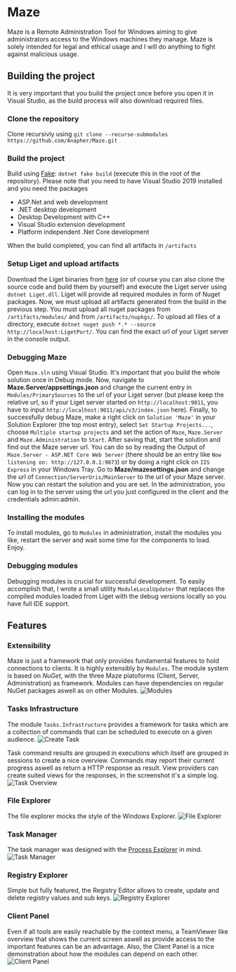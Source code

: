 # Maze
Maze is a Remote Administration Tool for Windows aiming to give administrators access to the Windows machines they manage. Maze is solely intended for legal and ethical usage and I will do anything to fight against malicious usage.

## Building the project
It is very important that you build the project once before you open it in Visual Studio, as the build process will also download required files.

### Clone the repository
Clone recursivly using
`git clone --recurse-submodules https://github.com/Anapher/Maze.git`

### Build the project
Build using [Fake](https://fake.build): `dotnet fake build` (execute this in the root of the repository). Please note that you need to have Visual Studio 2019 installed and you need the packages
- ASP.Net and web development
- .NET desktop development
- Desktop Development with C++
- Visual Studio extension development
- Platform independent .Net Core development

When the build completed, you can find all artifacts in `/artifacts`

### Setup Liget and upload artifacts
Download the Liget binaries from [here](https://github.com/MazeAdmin/liget/releases/tag/Maze-1.0) (or of course you can also clone the source code and build them by yourself) and execute the Liget server using `dotnet Liget.dll`. Liget will provide all required modules in form of Nuget packages. Now, we must upload all artifacts generated from the build in the previous step. You must upload all nuget packages from `/artifacts/modules/` and from `/artifacts/nupkgs/`. To upload all files of a directory, execute `dotnet nuget push *.* --source http://localhost:LigetPort/`. You can find the exact url of your Liget server in the console output.

### Debugging Maze
Open `Maze.sln` using Visual Studio. It's important that you build the whole solution once in Debug mode.
Now, navigate to **Maze.Server/appsettings.json** and change the current entry in `Modules/PrimarySources` to the url of your Liget server (but please keep the relative url, so if your Liget server started on `http://localhost:9011`, you have to input `http://localhost:9011/api/v3/index.json` here).
Finally, to successfully debug Maze, make a right click on `Solution 'Maze'` in your Solution Explorer (the top most entry), select `Set Startup Projects...`, choose `Multiple startup projects` and set the action of `Maze`, `Maze.Server` and `Maze.Administration` to `Start`. After saving that, start the solution and find out the Maze server url. You can do so by reading the Output of `Maze.Server - ASP.NET Core Web Server` (there should be an entry like `Now listening on: http://127.0.0.1:9873`) or by doing a right click on `IIS Express` in your Windows Tray.
Go to **Maze/mazesettings.json** and change the url of `Connection/ServerUris/MainServer` to the url of your Maze server. Now you can restart the solution and you are set. In the administration, you can log in to the server using the url you just configured in the client and the credentials admin:admin.

### Installing the modules
To install modules, go to `Modules` in administration, install the modules you like, restart the server and wait some time for the components to load. Enjoy.

### Debugging modules
Debugging modules is crucial for successful development. To easily accomplish that, I wrote a small utility `ModuleLocalUpdater` that replaces the compiled modules loaded from Liget with the debug versions locally so you have full IDE support.

## Features
### Extensibility
Maze is just a framework that only provides fundamental features to hold connections to clients. It is highly extensibly by `Modules`. The module system is based on *NuGet*, with the three Maze platoforms (Client, Server, Administration) as framework. Modules can have dependencies on regular NuGet packages aswell as on other Modules.
![Modules](https://i.imgur.com/fwLzxpC.png)

### Tasks Infrastructure
The module `Tasks.Infrastructure` provides a framework for tasks which are a collection of commands that can be scheduled to execute on a given audience.
![Create Task](https://i.imgur.com/CP6DoQP.png)

Task command results are grouped in executions which itself are grouped in sessions to create a nice overview. Commands may report their current progress aswell as return a HTTP response as result. View providers can create suited views for the responses, in the screenshot it's a simple log.
![Task Overview](https://i.imgur.com/wn33hf1.png)

### File Explorer
The file explorer mocks the style of the Windows Explorer.
![File Explorer](https://i.imgur.com/u0Ym3Z1.png)

### Task Manager
The task manager was designed with the [Process Explorer](https://docs.microsoft.com/en-us/sysinternals/downloads/process-explorer) in mind.
![Task Manager](https://i.imgur.com/32sHISe.png)

### Registry Explorer
Simple but fully featured, the Registry Editor allows to create, update and delete registry values and sub keys.
![Registry Explorer](https://i.imgur.com/QS75WFM.png)

### Client Panel
Even if all tools are easily reachable by the context menu, a TeamViewer like overview that shows the current screen aswell as provide access to the important features can be an advantage. Also, the Client Panel is a nice demonstration about how the modules can depend on each other.
![Client Panel](https://i.imgur.com/75bmzKy.png)

